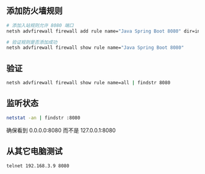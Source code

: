 
## 添加防火墙规则
```sh
# 添加入站规则允许 8080 端口
netsh advfirewall firewall add rule name="Java Spring Boot 8080" dir=in action=allow protocol=TCP localport=8080

# 验证规则是否添加成功
netsh advfirewall firewall show rule name="Java Spring Boot 8080"
```

## 验证
```sh
netsh advfirewall firewall show rule name=all | findstr 8080
```

## 监听状态
```sh
netstat -an | findstr :8080
```
确保看到 0.0.0.0:8080 而不是 127.0.0.1:8080

## 从其它电脑测试
```sh
telnet 192.168.3.9 8080
```